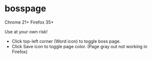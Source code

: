 bosspage
========
Chrome 21+
Firefox 35+

Use at your own risk!
- Click top-left corner (Word icon) to toggle boss page.
- Click Save icon to toggle page color. (Page gray out not working in Firefox)
